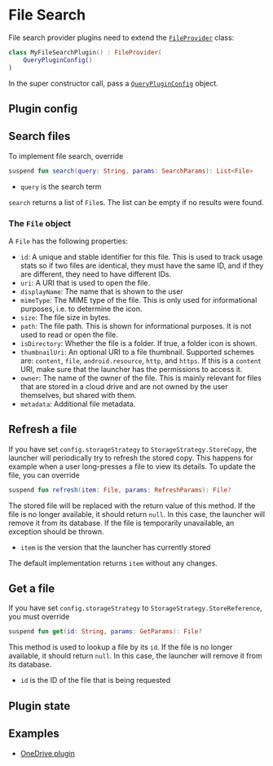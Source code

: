 # File Search

File search provider plugins need to extend
the <a href="/reference/plugins/sdk/de.mm20.launcher2.sdk.files/-file-provider/index.html" target="_blank">`FileProvider`</a>
class:

```kt
class MyFileSearchPlugin() : FileProvider(
    QueryPluginConfig()
)

```

In the super constructor call, pass
a <a href="/reference/core/shared/de.mm20.launcher2.plugin.config/-query-plugin-config/index.html" target="_blank">`QueryPluginConfig`</a>
object.

## Plugin config

<!--@include: ./common/_query_plugin_config.md-->

## Search files

To implement file search, override

```kt
suspend fun search(query: String, params: SearchParams): List<File>
```

- `query` is the search term

<!--@include: ./common/_search_params.md-->

`search` returns a list of `File`s. The list can be empty if no results were found.

### The `File` object

A `File` has the following properties:

- `id`: A unique and stable identifier for this file. This is used to track usage stats so if two
  files are identical, they must have the same ID, and if they are different, they need to have
  different IDs.
- `uri`: A URI that is used to open the file.
- `displayName`: The name that is shown to the user
- `mimeType`: The MIME type of the file. This is only used for informational purposes, i.e. to
  determine the icon.
- `size`: The file size in bytes.
- `path`: The file path. This is shown for informational purposes. It is not used to read or open
  the file.
- `isDirectory`: Whether the file is a folder. If true, a folder icon is shown.
- `thumbnailUri`: An optional URI to a file thumbnail. Supported schemes
  are: `content`, `file`, `android.resource`, `http`, and `https`. If this is a `content` URI, make
  sure that the launcher has the permissions to access it.
- `owner`: The name of the owner of the file. This is mainly relevant for files that are stored in a
  cloud drive and are not owned by the user themselves, but shared with them.
- `metadata`: Additional file metadata.

## Refresh a file

If you have set `config.storageStrategy` to `StorageStrategy.StoreCopy`, the launcher will
periodically
try to refresh the stored copy. This happens for example when a user long-presses a file to view its
details. To update the file, you can override

```kt
suspend fun refresh(item: File, params: RefreshParams): File?
```

The stored file will be replaced with the return value of this method. If the file is no longer
available, it should return `null`. In this case, the launcher will remove it from its database. If
the file is temporarily unavailable, an exception should be thrown.

- `item` is the version that the launcher has currently stored

<!--@include: ./common/_refresh_params.md-->

The default implementation returns `item` without any changes.

## Get a file

If you have set `config.storageStrategy` to `StorageStrategy.StoreReference`, you must override

```kt
suspend fun get(id: String, params: GetParams): File?
```

This method is used to lookup a file by its `id`. If the file is no longer available, it should
return `null`. In this case, the launcher will remove it from its database.

- `id` is the ID of the file that is being requested

<!--@include: ./common/_get_params.md-->

## Plugin state

<!--@include: ./common/_plugin_state.md-->

## Examples

- [OneDrive plugin](https://github.com/Kvaesitso/Plugin-OneDrive)
